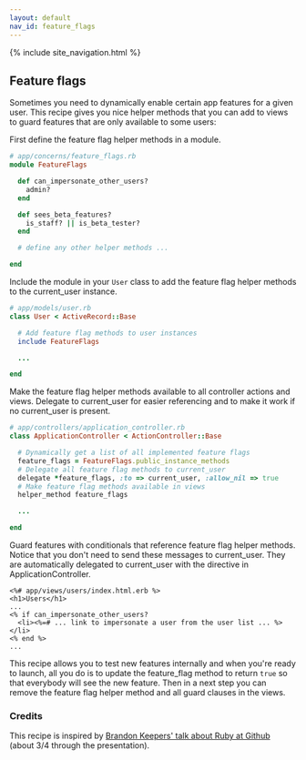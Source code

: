 ```yaml
---
layout: default
nav_id: feature_flags
---
```


<div class="page-header">
  {% include site_navigation.html %}
  <h2>Feature flags</h2>
</div>

Sometimes you need to dynamically enable certain app features for a given user.
This recipe gives you nice helper methods that you can add to views to guard
features that are only available to some users:

First define the feature flag helper methods in a module.

```ruby
# app/concerns/feature_flags.rb
module FeatureFlags

  def can_impersonate_other_users?
    admin?
  end

  def sees_beta_features?
    is_staff? || is_beta_tester?
  end

  # define any other helper methods ...

end
```

Include the module in your `User` class to add the feature flag helper methods
to the current_user instance.

```ruby
# app/models/user.rb
class User < ActiveRecord::Base

  # Add feature flag methods to user instances
  include FeatureFlags

  ...

end
```

Make the feature flag helper methods available to all controller actions and
views. Delegate to current_user for easier referencing and to make it work
if no current_user is present.

```ruby
# app/controllers/application_controller.rb
class ApplicationController < ActionController::Base

  # Dynamically get a list of all implemented feature flags
  feature_flags = FeatureFlags.public_instance_methods
  # Delegate all feature flag methods to current_user
  delegate *feature_flags, :to => current_user, :allow_nil => true
  # Make feature flag methods available in views
  helper_method feature_flags

  ...

end
```

Guard features with conditionals that reference feature flag helper methods. Notice
that you don't need to send these messages to current_user. They are automatically
delegated to current_user with the directive in ApplicationController.

```erb
<%# app/views/users/index.html.erb %>
<h1>Users</h1>
...
<% if can_impersonate_other_users?
  <li><%=# ... link to impersonate a user from the user list ... %></li>
<% end %>
...
```

This recipe allows you to test new features internally and when you're ready
to launch, all you do is to update the feature_flag method to return `true`
so that everybody will see the new feature. Then in a next step you can remove
the feature flag helper method and all guard clauses in the views.

### Credits

This recipe is inspired by
[Brandon Keepers' talk about Ruby at Github](http://opensoul.org/blog/archives/2013/04/29/ruby-at-github/)
(about 3/4 through the presentation).
